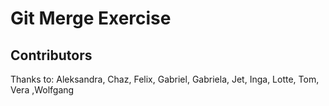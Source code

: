 # Git Merge Exercise

## Contributors

Thanks to: Aleksandra, Chaz, Felix, Gabriel, Gabriela, Jet, Inga, Lotte, Tom, Vera ,Wolfgang
